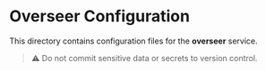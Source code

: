 # Overseer Configuration

This directory contains configuration files for the **overseer** service.

> ⚠️ Do not commit sensitive data or secrets to version control.

